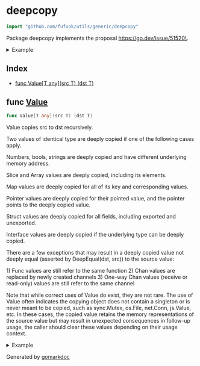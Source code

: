 <!-- Code generated by gomarkdoc. DO NOT EDIT -->

# deepcopy

```go
import "github.com/fufuok/utils/generic/deepcopy"
```

Package deepcopy implements the proposal https://go.dev/issue/51520\.

<details><summary>Example</summary>
<p>

```go
package main

import (
	"fmt"
	"github.com/fufuok/utils/generic/deepcopy"
	"github.com/fufuok/utils/generic/maps"
	"github.com/fufuok/utils/generic/slices"
	"reflect"
)

func main() {
	type tFN struct {
		fn func() int
	}
	type tMap map[bool][]tFN
	m1 := tMap{true: []tFN{{func() int { return 1 }}}}

	// 深拷贝
	m2 := deepcopy.Value(m1)
	// equal: false 1
	fmt.Printf("equal: %v %+v\n", reflect.DeepEqual(m1, m2), m2[true][0].fn())

	// 浅拷贝
	m3 := maps.Clone[tMap](m1)
	// equal: true 1
	fmt.Printf("equal: %v %+v\n", reflect.DeepEqual(m1, m3), m3[true][0].fn())

	// 改变 m1 后
	m1[true][0] = tFN{func() int { return 0 }}
	// m1: 0, m2: 1, m3: 0
	fmt.Printf("m1: %d, m2: %d, m3: %d\n", m1[true][0].fn(), m2[true][0].fn(), m3[true][0].fn())

	s1 := []tMap{m1}
	s2 := deepcopy.Value(s1)
	s3 := slices.Clone(s1)
	m1[true][0] = tFN{func() int { return 2 }}
	// s1: 2, s2: 0, s3: 2
	fmt.Printf("s1: %d, s2: %d, s3: %d\n", s1[0][true][0].fn(), s2[0][true][0].fn(), s3[0][true][0].fn())

}
```

#### Output

```
equal: false 1
equal: true 1
m1: 0, m2: 1, m3: 0
s1: 2, s2: 0, s3: 2
```

</p>
</details>

## Index

- [func Value[T any](src T) (dst T)](<#func-value>)


## func [Value](<https://gitee.com/fufuok/utils/blob/master/generic/deepcopy/deepcopy.go#L55>)

```go
func Value[T any](src T) (dst T)
```

Value copies src to dst recursively\.

Two values of identical type are deeply copied if one of the following cases apply\.

Numbers\, bools\, strings are deeply copied and have different underlying memory address\.

Slice and Array values are deeply copied\, including its elements\.

Map values are deeply copied for all of its key and corresponding values\.

Pointer values are deeply copied for their pointed value\, and the pointer points to the deeply copied value\.

Struct values are deeply copied for all fields\, including exported and unexported\.

Interface values are deeply copied if the underlying type can be deeply copied\.

There are a few exceptions that may result in a deeply copied value not deeply equal \(asserted by DeepEqual\(dst\, src\)\) to the source value:

1\) Func values are still refer to the same function 2\) Chan values are replaced by newly created channels 3\) One\-way Chan values \(receive or read\-only\) values are still refer to the same channel

Note that while correct uses of Value do exist\, they are not rare\. The use of Value often indicates the copying object does not contain a singleton or is never meant to be copied\, such as sync\.Mutex\, os\.File\, net\.Conn\, js\.Value\, etc\. In these cases\, the copied value retains the memory representations of the source value but may result in unexpected consequences in follow\-up usage\, the caller should clear these values depending on their usage context\.

<details><summary>Example</summary>
<p>

```go
package main

import (
	"fmt"
	"github.com/fufuok/utils/generic/deepcopy"
)

func main() {
	tests := []any{
		`"Now cut that out!"`,
		39,
		true,
		false,
		2.14,
		[]string{
			"Phil Harris",
			"Rochester van Jones",
			"Mary Livingstone",
			"Dennis Day",
		},
		[2]string{
			"Jell-O",
			"Grape-Nuts",
		},
	}

	for _, expected := range tests {
		actual := deepcopy.Value(expected)
		fmt.Println(actual)
	}
}
```

#### Output

```
"Now cut that out!"
39
true
false
2.14
[Phil Harris Rochester van Jones Mary Livingstone Dennis Day]
[Jell-O Grape-Nuts]
```

</p>
</details>



Generated by [gomarkdoc](<https://github.com/princjef/gomarkdoc>)
